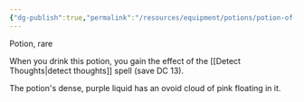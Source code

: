 ```yaml
---
{"dg-publish":true,"permalink":"/resources/equipment/potions/potion-of-mind-reading/"}
---
```


Potion, rare 

When you drink this potion, you gain the effect of the [[Detect Thoughts\|detect thoughts]] spell (save DC 13). 

The potion's dense, purple liquid has an ovoid cloud of pink floating in it.